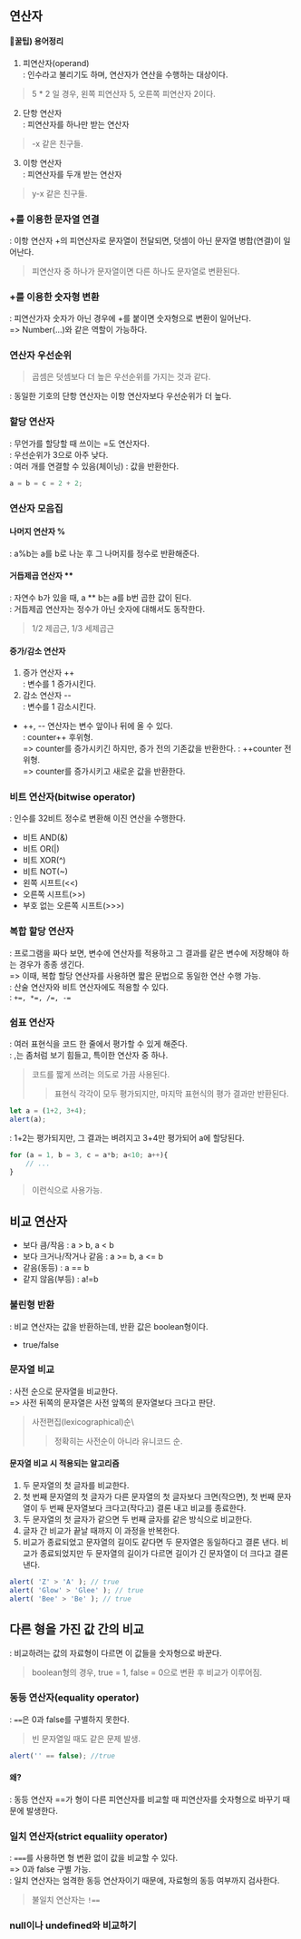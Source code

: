 ## 연산자
#### 🍯꿀팁) 용어정리
1. 피연산자(operand)\
: 인수라고 불리기도 하며, 연산자가 연산을 수행하는 대상이다.
> 5 * 2 일 경우, 왼쪽 피연산자 5, 오른쪽 피연산자 2이다.
2. 단항 연산자\
: 피연산자를 하나만 받는 연산자
> -x 같은 친구들.
3. 이항 연산자\
: 피연산자를 두개 받는 연산자
> y-x 같은 친구들.

### +를 이용한 문자열 연결
: 이항 연산자 +의 피연산자로 문자열이 전달되면, 덧셈이 아닌 문자열 병합(연결)이 일어난다.
> 피연산자 중 하나가 문자열이면 다른 하나도 문자열로 변환된다.

### +를 이용한 숫자형 변환
: 피연산가자 숫자가 아닌 경우에 +를 붙이면 숫자형으로 변환이 일어난다.\
=> Number(...)와 같은 역할이 가능하다.

### 연산자 우선순위
> 곱셈은 덧셈보다 더 높은 우선순위를 가지는 것과 같다.

: 동일한 기호의 단항 연산자는 이항 연산자보다 우선순위가 더 높다.

### 할당 연산자
: 무언가를 할당할 때 쓰이는 =도 연산자다.\
: 우선순위가 3으로 아주 낮다.\
: 여러 개를 연결할 수 있음(체이닝)
: 값을 반환한다.
``` js
a = b = c = 2 + 2;
```

### 연산자 모음집
#### 나머지 연산자 %
: a%b는 a를 b로 나눈 후 그 나머지를 정수로 반환해준다.
#### 거듭제곱 연산자 **
: 자연수 b가 있을 때, a ** b는 a를 b번 곱한 값이 된다.\
: 거듭제곱 연산자는 정수가 아닌 숫자에 대해서도 동작한다.
> 1/2 제곱근, 1/3 세제곱근
#### 증가/감소 연산자
1. 증가 연산자 ++\
: 변수를 1 증가시킨다.
2. 감소 연산자 --\
: 변수를 1 감소시킨다.
- ++, -- 연산자는 변수 앞이나 뒤에 올 수 있다.\
: counter++ 후위형.\
=> counter를 증가시키긴 하지만, 증가 전의 기존값을 반환한다.
: ++counter 전위형.\
=> counter를 증가시키고 새로운 값을 반환한다.

### 비트 연산자(bitwise operator)
: 인수를 32비트 정수로 변환해 이진 연산을 수행한다.
- 비트 AND(&)
- 비트 OR(|)
- 비트 XOR(^)
- 비트 NOT(~)
- 왼쪽 시프트(<<)
- 오른쪽 시프트(>>)
- 부호 없는 오른쪽 시프트(>>>)

### 복합 할당 연산자
: 프로그램을 짜다 보면, 변수에 연산자를 적용하고 그 결과를 같은 변수에 저장해야 하는 경우가 종종 생긴다.\
=> 이때, 복합 할당 연산자를 사용하면 짧은 문법으로 동일한 연산 수행 가능.\
: 산술 연산자와 비트 연산자에도 적용할 수 있다.\
: ```+=, *=, /=, -=```

### 쉼표 연산자
: 여러 표현식을 코드 한 줄에서 평가할 수 있게 해준다.\
: ,는 좀처럼 보기 힘들고, 특이한 연산자 중 하나.
> 코드를 짧게 쓰려는 의도로 가끔 사용된다.
>> 표현식 각각이 모두 평가되지만, 마지막 표현식의 평가 결과만 반환된다.
``` js
let a = (1+2, 3+4);
alert(a);
```
: 1+2는 평가되지만, 그 결과는 벼려지고 3+4만 평가되어 a에 할당된다.
``` js
for (a = 1, b = 3, c = a*b; a<10; a++){
    // ...
}
```
> 이런식으로 사용가능.

## 비교 연산자
- 보다 큼/작음 : a > b, a < b
- 보다 크거나/작거나 같음 : a >= b, a <= b
- 같음(동등) : a == b
- 같지 않음(부등) : a!=b
### 불린형 반환
: 비교 연산자는 값을 반환하는데, 반환 값은 boolean형이다.
- true/false
### 문자열 비교
: 사전 순으로 문자열을 비교한다.\
=> 사전 뒤쪽의 문자열은 사전 앞쪽의 문자열보다 크다고 판단.
> 사전편집(lexicographical)순\
>> 정확히는 사전순이 아니라 유니코드 순.
#### 문자열 비교 시 적용되는 알고리즘
1. 두 문자열의 첫 글자를 비교한다.
2. 첫 번째 문자열의 첫 글자가 다른 문자열의 첫 글자보다 크면(작으면), 첫 번째 문자열이 두 번째 문자열보다 크다고(작다고) 결론 내고 비교를 종료한다.
3. 두 문자열의 첫 글자가 같으면 두 번째 글자를 같은 방식으로 비교한다.
4. 글자 간 비교가 끝날 때까지 이 과정을 반복한다.
5. 비교가 종료되었고 문자열의 길이도 같다면 두 문자열은 동일하다고 결론 낸다. 비교가 종료되었지만 두 문자열의 길이가 다르면 길이가 긴 문자열이 더 크다고 결론 낸다.
``` js
alert( 'Z' > 'A' ); // true
alert( 'Glow' > 'Glee' ); // true
alert( 'Bee' > 'Be' ); // true
```
## 다른 형을 가진 값 간의 비교
: 비교하려는 값의 자료형이 다르면 이 값들을 숫자형으로 바꾼다.
> boolean형의 경우, true = 1, false = 0으로 변환 후 비교가 이루어짐.

### 동등 연산자(equality operator)
: ```==```은 0과 false를 구별하지 못한다.
> 빈 문자열일 때도 같은 문제 발생.
``` js
alert('' == false); //true
```
#### 왜?
: 동등 연산자 ==가 형이 다른 피연산자를 비교할 때 피연산자를 숫자형으로 바꾸기 때문에 발생한다.

### 일치 연산자(strict equaliity operator)
: ```===```를 사용하면 형 변환 없이 값을 비교할 수 있다.\
=> 0과 false 구별 가능.\
: 일치 연산자는 엄격한 동등 연산자이기 때문에, 자료형의 동등 여부까지 검사한다.
> 불일치 연산자는 ```!==```

### null이나 undefined와 비교하기
